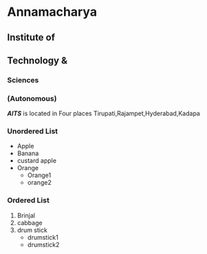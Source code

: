 # Annamacharya
## Institute of
## Technology &
### Sciences
### (Autonomous)

***AITS*** is located in Four places Tirupati,Rajampet,Hyderabad,Kadapa

### Unordered List
* Apple
* Banana
* custard apple
* Orange
   * Orange1
   * orange2

### Ordered List
1. Brinjal
2. cabbage
3. drum stick
   * drumstick1
    * drumstick2
